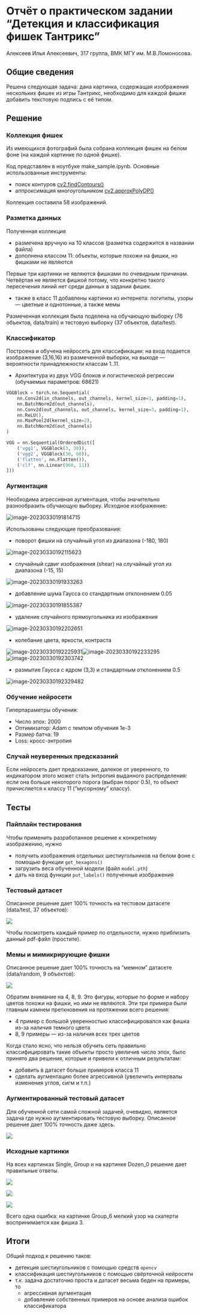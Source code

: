# Отчёт о практическом задании “Детекция и классификация фишек Тантрикс”

Алексеев Илья Алексеевич, 317 группа, ВМК МГУ им. М.В.Ломоносова.

## Общие сведения

Решена следующая задача: дана картинка, содержащая изображения нескольких фишек из игры Тантрикс, необходимо для каждой фишки добавить текстовую подпись с её типом.

## Решение

### Коллекция фишек

Из имеющихся фотографий была собрана коллекция фишек на белом фоне (на каждой картинке по одной фишке).

Код представлен в ноутбуке make_sample.ipynb. Основные использованные инструменты:

- поиск контуров [cv2.findContours()](https://docs.opencv.org/3.4/d3/dc0/group__imgproc__shape.html#ga17ed9f5d79ae97bd4c7cf18403e1689a)
- аппроксимация многоугольником [cv2.approxPolyDP()](https://docs.opencv.org/4.x/d3/dc0/group__imgproc__shape.html#ga0012a5fdaea70b8a9970165d98722b4c)

Коллекция составила 58 изображений.

### Разметка данных

Полученная коллекция

- размечена вручную на 10 классов (разметка содержится в названии файла)
- дополнена классом 11: объекты, которые похожи на фишки, но фишками не являются

Первые три картинки не являются фишками по очевидным причинам. Четвёртая не является фишкой потому, что конкретно такого пересечения линий нет среди данных в задании фишек.

- также в класс 11 добавлены картинки из интернета: логитипы, узоры — цветные и однотонные, а также мемы

Размеченная коллекция была поделена на обучающую выборку (76 объектов, data/train) и тестовую выборку (37 объектов, data/test).

### Классификатор

Построена и обучена нейросеть для классификации: на вход подается изображение (3,16,16) из размеченной выборки, на выходе — вероятности принадлежности классам 1..11. 

- Архитектура из двух VGG блоков и логистической регрессии (обучаемых параметров: 68621)

```python
VGGBlock = torch.nn.Sequential(
    nn.Conv2d(in_channels, out_channels, kernel_size=3, padding=1),
    nn.BatchNorm2d(out_channels),
    nn.Conv2d(out_channels, out_channels, kernel_size=3, padding=1),
    nn.ReLU(),
    nn.MaxPool2d(kernel_size=2),
    nn.BatchNorm2d(out_channels)
)

VGG = nn.Sequential(OrderedDict([
    ('vgg1', VGGBlock(3, 30)),
    ('vgg2', VGGBlock(30, 60)),
    ('flatten', nn.Flatten()),
    ('clf', nn.Linear(960, 11))
]))
```

### Аугментация

Необходима агрессивная аугментация, чтобы значительно разнообразить обучающую выборку. Исходное изображение:

![image-20230330191814715](отчёт.assets/image-20230330191836846.png)

Использованы следующие преобразования:

- поворот фишки на случайный угол из диапазона (-180, 180)

![image-20230330192115623](отчёт.assets/image-20230330192115623.png)

- случайный сдвиг изображения (shear) на случайный угол из диапазона (-15, 15)

![image-20230330191933263](отчёт.assets/image-20230330191933263.png)

- добавление шума Гаусса со стандартным отклонением 0.05

![image-20230330191855387](отчёт.assets/image-20230330191855387.png)

- удаление случайного прямоугольника из изображения

![image-20230330192202651](отчёт.assets/image-20230330192202651.png)

- колебание цвета, яркости, контраста

![image-20230330192225931](отчёт.assets/image-20230330192225931.png)![image-20230330192233295](отчёт.assets/image-20230330192233295.png)![image-20230330192303742](отчёт.assets/image-20230330192303742.png)

- размытие Гаусса с ядром (3,3) и стандартным отклонением 0.5

![image-20230330192329482](отчёт.assets/image-20230330192329482.png)

### Обучение нейросети

Гиперпараметры обучения:

- Число эпох: 2000 
- Оптимизатор: Adam с темпом обучения 1e-3
- Размер батча: 19
- Loss: кросс-энтропия

### Случай неуверенных предсказаний

Если нейросеть дает предсказание, далекое от уверенного, то индикатором этого может стать энтропия выданного распределения: если она больше некоторого порога (выбран порог 0.5), то объект причисляется к классу 11 (“мусорному” классу).

## Тесты

### Пайплайн тестирования

Чтобы применить разработанное решение к конкретному изображению, нужно

- получить изображения отдельных шестиугольников на белом фоне с помощью функции `get_hexagons()`
- загрузить веса обученной модели (файл `model.pth`)
- дать на вход функции `put_labels()` полученные изображения

### Тестовый датасет

Описанное решение дает 100% точность на тестовом датасете (data/test, 37 объектов):

![](отчёт.assets/test_res.png)

Чтобы посмотреть каждый пример по отдельности, нужно приблизить данный pdf-файл (простите).

### Мемы и мимикрирующие фишки

Описанное решение дает 100% точность на “мемном” датасете (data/random, 9 объектов):

![](отчёт.assets/memes_res.png)

Обратим внимание на 4, 8, 9. Это фигуры, которые по форме и набору цветов похожи на фишки, но ими не являются. Эти три примера были главным камнем преткновения на протяжении всего решения:

- 4 пример с большой уверенностью классифицировался как фишка из-за наличия темного цвета
- 8, 9 примеры  — из-за наличия всех трех цветов

Когда стало ясно, что нельзя обучить сеть правильно классифицировать такие объекты просто увеличив число эпох, было принято два решения, которые и привели к отличным результатам:

- добавить в датасет больше примеров класса 11
- сделать аугментацию более агрессивной (увеличить интервалы изменения углов, сигм и т.п.)

### Аугментированный тестовый датасет

Для обученной сети самой сложной задачей, очевидно, является задача где нужно аугментировать тестовую выборку. Описанное решение дает 100% точность даже здесь.

![](отчёт.assets/augmented_res.png)

### Исходные картинки

На всех картинках Single, Group и на картинке Dozen_0 решение дает правильные ответы.

![](отчёт.assets/singles.png)

![](отчёт.assets/groups.png)

![](отчёт.assets/dozen-1680204657045-15.png)

Всего одна ошибка: на картинке Group_6 мелкий узор на скатерти воспринимается как фишка 3.

## Итоги

Общий подход к решению таков:

- детекция шестиугольников с помощью средств `opencv`
- классификация шестиугольников с помощью свёрточной нейросети
- т.к. задача достаточно проста и датасет весьма беден на примеры, то
  - агрессивная аугментация
  - добавление собственных примеров на основе анализа ошибок классификатора

